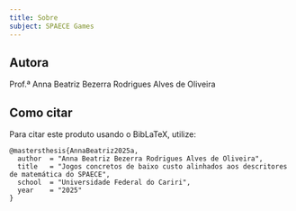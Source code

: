 ```yaml
---
title: Sobre
subject: SPAECE Games
---
```



## Autora

Prof.ª Anna Beatriz Bezerra Rodrigues Alves de Oliveira

## Como citar

Para citar este produto usando o BibLaTeX, utilize:

```{code-cell} bibtex
@mastersthesis{AnnaBeatriz2025a,
  author  = "Anna Beatriz Bezerra Rodrigues Alves de Oliveira",
  title   = "Jogos concretos de baixo custo alinhados aos descritores de matemática do SPAECE",
  school  = "Universidade Federal do Cariri",
  year    = "2025"
}
```
